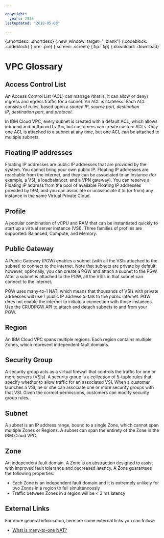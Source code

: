 ```yaml
---

copyright:
  years: 2018
lastupdated: "2018-05-08"

---
```


{:shortdesc: .shortdesc}
{:new_window: target="_blank"}
{:codeblock: .codeblock}
{:pre: .pre}
{:screen: .screen}
{:tip: .tip}
{:download: .download}

# VPC Glossary

## Access Control List
An Access Control List (ACL) can manage (that is, it can allow or deny) ingress and egress traffic for a subnet. An ACL is stateless. Each ACL consists of rules, based upon a _source IP_, _source port_, _destination IP_, _destination port_, and _protocol_.

In IBM Cloud VPC, every subnet is created with a default ACL, which allows inbound and outbound traffic, but customers can create custom ACLs. Only one ACL is attached to a subnet at any time, but one ACL can be attached to multiple subnets.

## Floating IP addresses
Floating IP addresses are public IP addresses that are provided by the system. You cannot bring your own public IP. Floating IP addresses are reachable from the internet, and they can be associated to an instance (for example, a VSI, a loadbalancer, and a VPN gateway). You can reserve a Floating IP address from the pool of available Floating IP addresses provided by IBM, and you can associate or unassociate it to (or from) any instance in the same Virtual Private Cloud.

## Profile
A popular combination of vCPU and RAM that can be instantiated quickly to start up a virtual server instance (VSI). Three families of profiles are supported: Balanced, Compute, and Memory.


## Public Gateway
A Public Gateway (PGW) enables a subnet (with all the VSIs attached to the subnet) to connect to the internet. Note that subnets are private by default; however, optionally, you can create a PGW and attach a subnet to the PGW. After a subnet is attached to the PGW, all the VSIs in that subnet can connect to the internet.

PGW uses many-to-1 NAT, which means that thousands of VSIs with private addresses will use 1 public IP address to talk to the public internet. PGW does not enable the internet to initiate a connection with those instances. Use the CRUDPGW API to attach and detach subnets to and from your PGW.

## Region
An IBM Cloud VPC spans multiple regions. Each region contains multiple Zones, which represent independent fault domains.

## Security Group
A security group acts as a virtual firewall that controls the traffic for one or more servers (VSIs). A security group is a collection of 5-tuple rules that specify whether to allow traffic for an associated VSI.
When a customer launches a VSI, he or she can associate one or more security groups with that VSI. Given the correct permissions, customers can modify security group rules.

## Subnet
A subnet is an IP address range, bound to a single Zone, which cannot span multiple Zones or Regions. A subnet can span the entirety of the Zone in the IBM Cloud VPC.

## Zone
An independent fault domain. A Zone is an abstraction designed to assist with improved fault tolerance and decreased latency. A Zone guarantees the following properties:
		
 * Each Zone is an independent fault domain and it is extremely unlikely for two Zones in a region to fail simultaneously
 * Traffic between Zones in a region will be < 2 ms latency
    
## External Links
For more general information, here are some external links you can follow:
 * [What is many-to-one NAT?](https://en.wikipedia.org/wiki/Network_address_translation)
